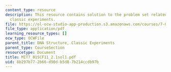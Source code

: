 ```yaml
---
content_type: resource
description: This resource contains solution to the problem set related to DNA structure,
  classic experiments.
file: https://ol-ocw-studio-app-production.s3.amazonaws.com/courses/7-01sc-fundamentals-of-biology-fall-2011/8b297b772b66d90db5d87b214ccdb97b_MIT7_01SCF11_2.1sol1.pdf
file_type: application/pdf
learning_resource_types: []
ocw_type: OCWFile
parent_title: DNA Structure, Classic Experiments
parent_type: CourseSection
resourcetype: Document
title: MIT7_01SCF11_2.1sol1.pdf
uid: 8b297b77-2b66-d90d-b5d8-7b214ccdb97b
---
```


